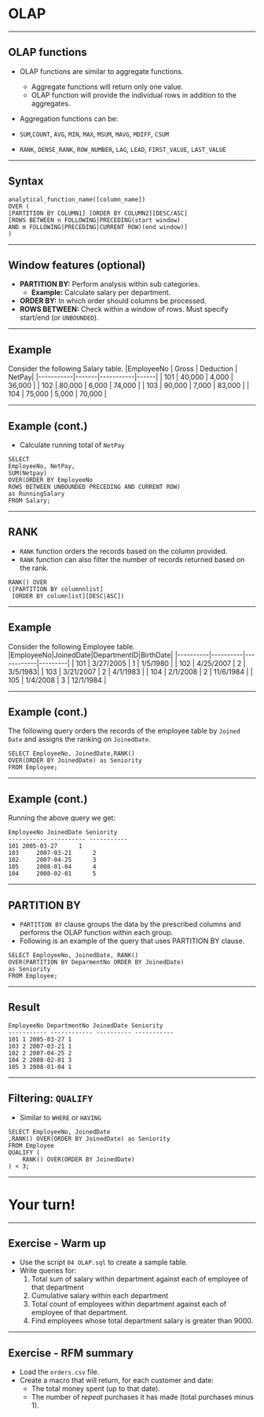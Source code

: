 # OLAP
---
## OLAP functions
- OLAP functions are similar to aggregate functions.	
	- Aggregate functions will return only one value. 
	- OLAP function will provide the individual rows in addition to the aggregates.

- Aggregation functions can be:
- `SUM`,`COUNT`, `AVG`, `MIN`, `MAX`, `MSUM`, `MAVG`, `MDIFF`, `CSUM`
- `RANK`, `DENSE_RANK`, `ROW_NUMBER`, `LAG`, `LEAD`, `FIRST_VALUE`, `LAST_VALUE`

---
## Syntax
```
analytical_function_name([column_name]) 
OVER (
[PARTITION BY COLUMN1] [ORDER BY COLUMN2][DESC/ASC] 
[ROWS BETWEEN n FOLLOWING|PRECEDING(start window) 
AND m FOLLOWING|PRECEDING|CURRENT ROW)(end window)]
)
```

---
## Window features  (optional)
- **PARTITION BY:** Perform analysis within sub categories.
	- **Example:** Calculate salary per department.
- **ORDER BY:** In which order should columns be processed.
- **ROWS BETWEEN:** Check within a window of rows. Must specify start/end (or `UNBOUNDED`).

---
## Example
Consider the following Salary table.
|EmployeeNo | Gross | Deduction | NetPay|
|-----------|-------|-----------|------|
| 101 | 40,000 | 4,000 | 36,000 |
| 102 | 80,000 | 6,000 | 74,000 |
| 103 | 90,000 | 7,000 | 83,000 |
| 104 | 75,000 | 5,000 | 70,000 |


---
## Example (cont.)
- Calculate running total of `NetPay`
```
SELECT
EmployeeNo, NetPay,
SUM(Netpay) 
OVER(ORDER BY EmployeeNo 
ROWS BETWEEN UNBOUNDED PRECEDING AND CURRENT ROW) 
as RunningSalary
FROM Salary;
```

---
## RANK
- `RANK` function orders the records based on the column provided.
- `RANK` function can also filter the number of records returned based on the rank.

```
RANK() OVER
([PARTITION BY columnnlist] 
 [ORDER BY columnlist][DESC|ASC])
```

---
## Example
Consider the following Employee table.
|EmployeeNo|JoinedDate|DepartmentID|BirthDate|
|----------|----------|------------|---------|
| 101 | 3/27/2005 | 1 | 1/5/1980 |
| 102 |  4/25/2007 | 2 | 3/5/1983|
| 103 |  3/21/2007 | 2 | 4/1/1983 |
| 104 | 2/1/2008 | 2 | 11/6/1984 |
| 105 | 1/4/2008 | 3 | 12/1/1984 |

---
## Example (cont.)

The following query orders the records of the employee table by `Joined Date` and assigns the ranking on `JoinedDate`.
```
SELECT EmployeeNo, JoinedDate,RANK()
OVER(ORDER BY JoinedDate) as Seniority
FROM Employee;
```

---
## Example (cont.)

Running the above query we get:

```
EmployeeNo JoinedDate Seniority
----------- ---------- -----------
101	2005-03-27		1
103 	2007-03-21 		2
102 	2007-04-25		3
105 	2008-01-04		4
104 	2008-02-01		5
```

---
## PARTITION BY

- `PARTITION BY` clause groups the data by the prescribed columns and performs the OLAP function within each group.
- Following is an example of the query that uses PARTITION BY clause.

```
SELECT EmployeeNo, JoinedDate, RANK()
OVER(PARTITION BY DeparmentNo ORDER BY JoinedDate) 
as Seniority
FROM Employee; 
```

---
## Result

```
EmployeeNo DepartmentNo JoinedDate Seniority
----------- ------------ ---------- -----------
101 1 2005-03-27 1
103 2 2007-03-21 1
102 2 2007-04-25 2
104 2 2008-02-01 3
105 3 2008-01-04 1
```

---
## Filtering: `QUALIFY`
- Similar to `WHERE` or `HAVING`

```
SELECT EmployeeNo, JoinedDate
,RANK() OVER(ORDER BY JoinedDate) as Seniority
FROM Employee
QUALIFY (
	RANK() OVER(ORDER BY JoinedDate)
) < 3;
```


---
# Your turn!

---
## Exercise - Warm up
- Use the script `04 OLAP.sql` to create a sample table.
- Write queries for:
  1. Total sum of salary within department against each of employee of that department
  2. Cumulative salary within each department
  3. Total count of employees within department against each of employee of that department.
  4. Find employees whose total department salary is greater than 9000.


---
## Exercise - RFM summary
- Load the `orders.csv` file.
- Create a macro that will return, for each customer and date:
	- The total money spent (up to that date).
	- The number of *repeat* purchases it has made (total purchases minus 1).
